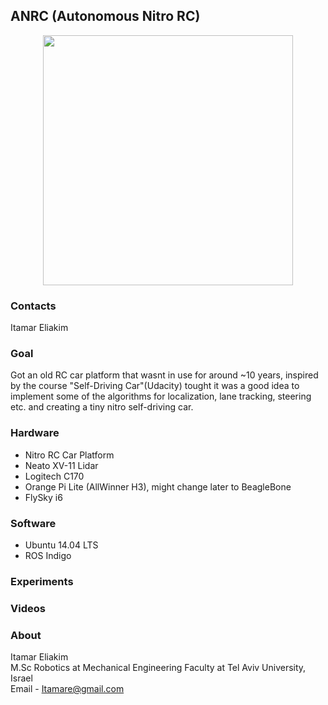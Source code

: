 ANRC (Autonomous Nitro RC)
------------------------
<p align="center">
<img src="https://s9.postimg.org/gkqk92qtr/IMG_4757.png" height="400" width=auto>
</p>

### Contacts ###
Itamar Eliakim <br>

### Goal ###
Got an old RC car platform that wasnt in use for around ~10 years, inspired by the course "Self-Driving Car"(Udacity) tought it was a good idea to implement some of the algorithms for localization, lane tracking, steering etc. and creating a tiny nitro self-driving car.

### Hardware ###
* Nitro RC Car Platform
* Neato XV-11 Lidar
* Logitech C170
* Orange Pi Lite (AllWinner H3), might change later to BeagleBone
* FlySky i6

### Software ###
* Ubuntu 14.04 LTS
* ROS Indigo

### Experiments ###


### Videos ###


### About ###
Itamar Eliakim<br>
M.Sc Robotics at Mechanical Engineering Faculty at Tel Aviv University, Israel<br>
Email - Itamare@gmail.com

